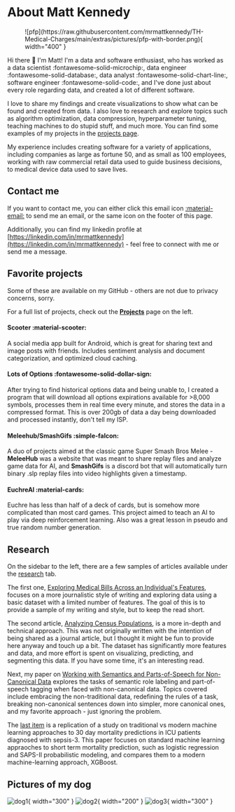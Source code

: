 # About Matt Kennedy

<!-- ![pfp](https://raw.githubusercontent.com/mrmattkennedy/TH-Medical-Charges/main/extras/pictures/pfp-with-border.png) -->
<figure markdown>
  ![pfp](https://raw.githubusercontent.com/mrmattkennedy/TH-Medical-Charges/main/extras/pictures/pfp-with-border.png){ width="400" }
</figure>

Hi there :wave: I'm Matt! I'm a data and software enthusiast, who has worked as a data scientist :fontawesome-solid-microchip:, data engineer :fontawesome-solid-database:, data analyst :fontawesome-solid-chart-line:, software engineer :fontawesome-solid-code:, and I've done just about every role regarding data, and created a lot of different software.

I love to share my findings and create visualizations to show what can be found and created from data. I also love to research and explore topics such as algorithm optimization, data compression, hyperparameter tuning, teaching machines to do stupid stuff, and much more. You can find some examples of my projects in the [projects page](/docs/projects.md).

My experience includes creating software for a variety of applications, including companies as large as fortune 50, and as small as 100 employees, working with raw commercial retail data used to guide business decisions, to medical device data used to save lives.

## Contact me
If you want to contact me, you can either click this email icon [:material-email:](mailto:mdkennedy03@gmail.com) to send me an email, or the same icon on the footer of this page.

Additionally, you can find my linkedin profile at [https://linkedin.com/in/mrmattkennedy](https://linkedin.com/in/mrmattkennedy) - feel free to connect with me or send me a message.

## Favorite projects
Some of these are available on my GitHub - others are not due to privacy concerns, sorry.

For a full list of projects, check out the **[Projects](/docs/projects.md)** page on the left.

#### Scooter :material-scooter:
A social media app built for Android, which is great for sharing text and image posts with friends. Includes sentiment analysis and document categorization, and optimized cloud caching.

#### Lots of Options :fontawesome-solid-dollar-sign:
After trying to find historical options data and being unable to, I created a program that will download all options expirations available for >8,000 symbols, processes them in real time every minute, and stores the data in a compressed format. This is over 200gb of data a day being downloaded and processed instantly, don't tell my ISP.

#### Meleehub/SmashGifs :simple-falcon:
A duo of projects aimed at the classic game Super Smash Bros Melee - **MeleeHub** was a website that was meant to share replay files and analyze game data for AI, and **SmashGifs** is a discord bot that will automatically turn binary .slp replay files into video highlights given a timestamp.

#### EuchreAI :material-cards:
Euchre has less than half of a deck of cards, but is somehow more complicated than most card games. This project aimed to teach an AI to play via deep reinforcement learning. Also was a great lesson in pseudo and true random number generation.

## Research

On the sidebar to the left, there are a few samples of articles available under the [research](research/insurance_charges.md) tab. 

The first one, [Exploring Medical Bills Across an Individual's Features](research/insurance_charges.md), focuses on a more journalistic style of writing and exploring data using a basic dataset with a limited number of features. The goal of this is to provide a sample of my writing and style, but to keep the read short.

The second article, [Analyzing Census Populations](research/census.ipynb), is a more in-depth and technical approach. This was not originally written with the intention of being shared as a journal article, but I thought it might be fun to provide here anyway and touch up a bit. The dataset has significantly more features and data, and more effort is spent on visualizing, predicting, and segmenting this data. If you have some time, it's an interesting read.

Next, my paper on [Working with Semantics and Parts-of-Speech for Non-Canonical Data](research/cs447.md) explores the tasks of semantic role labeling and part-of-speech tagging when faced with non-canonical data. Topics covered include embracing the non-traditional data, redefining the rules of a task, breaking non-canonical sentences down into simpler, more canonical ones, and my favorite approach - just ignoring the problem.

The [last item](research/dlh_study.ipynb) is a replication of a study on traditional vs modern machine learning approaches to 30 day mortality predictions in ICU patients diagnosed with sepsis-3. This paper focuses on standard machine learning appraoches to short term mortality prediction, such as logistic regression and SAPS-II probabilistic modeling, and compares them to a modern machine-learning approach, XGBoost.


## Pictures of my dog

![dog1](https://raw.githubusercontent.com/mrmattkennedy/TH-Medical-Charges/main/extras/pictures/dog1.png){ width="300" } ![dog2](https://raw.githubusercontent.com/mrmattkennedy/TH-Medical-Charges/main/extras/pictures/dog2.png){ width="200" } ![dog3](https://raw.githubusercontent.com/mrmattkennedy/TH-Medical-Charges/main/extras/pictures/dog3.png){ width="300" }